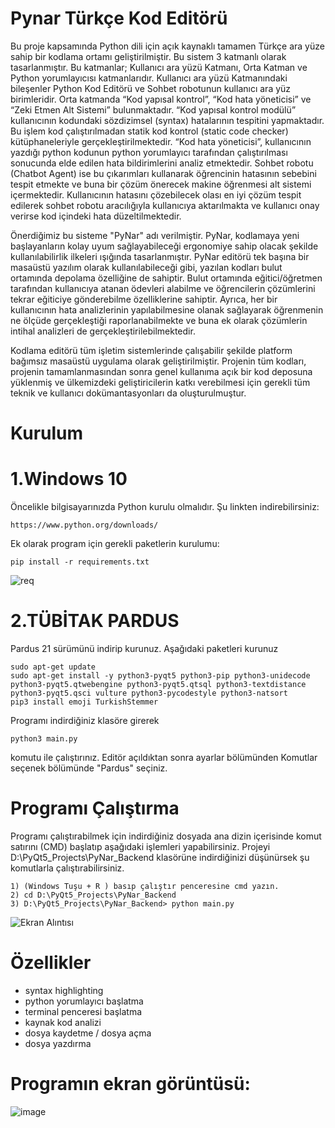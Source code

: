 # Pynar Türkçe Kod Editörü
Bu proje kapsamında Python dili için açık kaynaklı tamamen Türkçe ara yüze sahip bir kodlama ortamı geliştirilmiştir. Bu sistem 3 katmanlı olarak tasarlanmıştır. Bu katmanlar; Kullanıcı ara yüzü Katmanı, Orta Katman ve Python yorumlayıcısı katmanlarıdır. Kullanıcı ara yüzü Katmanındaki bileşenler Python Kod Editörü ve Sohbet robotunun kullanıcı ara yüz birimleridir. Orta katmanda “Kod yapısal kontrol”, “Kod hata yöneticisi” ve “Zeki Etmen Alt Sistemi” bulunmaktadır.  “Kod yapısal kontrol modülü” kullanıcının kodundaki sözdizimsel (syntax) hatalarının tespitini yapmaktadır. Bu işlem kod çalıştırılmadan statik kod kontrol (static code checker) kütüphaneleriyle gerçekleştirilmektedir. “Kod hata yöneticisi”, kullanıcının yazdığı python kodunun python yorumlayıcı tarafından çalıştırılması sonucunda elde edilen hata bildirimlerini analiz etmektedir. Sohbet robotu (Chatbot Agent) ise bu çıkarımları kullanarak öğrencinin hatasının sebebini tespit etmekte ve buna bir çözüm önerecek makine öğrenmesi alt sistemi içermektedir. Kullanıcının hatasını çözebilecek olası en iyi çözüm tespit edilerek sohbet robotu aracılığıyla kullanıcıya aktarılmakta ve kullanıcı onay verirse kod içindeki hata düzeltilmektedir.

Önerdiğimiz bu sisteme "PyNar" adı verilmiştir. PyNar, kodlamaya yeni başlayanların kolay uyum sağlayabileceği ergonomiye sahip olacak şekilde kullanılabilirlik ilkeleri ışığında tasarlanmıştır. PyNar editörü tek başına bir masaüstü yazılım olarak kullanılabileceği gibi, yazılan kodları bulut ortamında depolama özelliğine de sahiptir. Bulut ortamında eğitici/öğretmen tarafından kullanıcıya atanan ödevleri alabilme ve öğrencilerin çözümlerini tekrar eğiticiye gönderebilme özelliklerine sahiptir. Ayrıca, her bir kullanıcının hata analizlerinin yapılabilmesine olanak sağlayarak öğrenmenin ne ölçüde gerçekleştiği raporlanabilmekte ve buna ek olarak çözümlerin intihal analizleri de gerçekleştirilebilmektedir.

Kodlama editörü tüm işletim sistemlerinde çalışabilir şekilde platform bağımsız masaüstü uygulama olarak geliştirilmiştir. Projenin tüm kodları, projenin tamamlanmasından sonra genel kullanıma açık bir kod deposuna yüklenmiş ve ülkemizdeki geliştiricilerin katkı verebilmesi için gerekli tüm teknik ve kullanıcı dokümantasyonları da oluşturulmuştur.  

# Kurulum
# 1.Windows 10

Öncelikle bilgisayarınızda Python kurulu olmalıdır. Şu linkten indirebilirsiniz:

    https://www.python.org/downloads/

Ek olarak program için gerekli paketlerin kurulumu:

    pip install -r requirements.txt
    
![req](https://user-images.githubusercontent.com/30179132/99789976-7c61a580-2b34-11eb-9cae-7a85278219bd.PNG)

# 2.TÜBİTAK PARDUS

Pardus 21 sürümünü indirip kurunuz. Aşağıdaki paketleri kurunuz

    sudo apt-get update
    sudo apt-get install -y python3-pyqt5 python3-pip python3-unidecode python3-pyqt5.qtwebengine python3-pyqt5.qtsql python3-textdistance python3-pyqt5.qsci vulture python3-pycodestyle python3-natsort
    pip3 install emoji TurkishStemmer

Programı indirdiğiniz klasöre girerek

    python3 main.py

komutu ile çalıştırınız. Editör açıldıktan sonra ayarlar bölümünden Komutlar seçenek bölümünde "Pardus" seçiniz.

# Programı Çalıştırma
Programı çalıştırabilmek için indirdiğiniz dosyada ana dizin içerisinde komut satırını (CMD) başlatıp aşağıdaki işlemleri yapabilirsiniz. Projeyi D:\PyQt5_Projects\PyNar_Backend  klasörüne indirdiğinizi düşünürsek şu komutlarla çalıştırabilirsiniz.
    
    1) (Windows Tuşu + R ) basıp çalıştır penceresine cmd yazın. 
    2) cd D:\PyQt5_Projects\PyNar_Backend
    3) D:\PyQt5_Projects\PyNar_Backend> python main.py
    
![Ekran Alıntısı](https://user-images.githubusercontent.com/30179132/103465502-28f69000-4d4d-11eb-998f-ee9d7be8d41d.PNG)

# Özellikler
 * syntax highlighting
 * python yorumlayıcı başlatma 
 * terminal penceresi başlatma
 * kaynak kod analizi
 * dosya kaydetme / dosya açma 
 * dosya yazdırma

# Programın ekran görüntüsü:
![image](https://user-images.githubusercontent.com/30179132/112771996-18e20a00-9037-11eb-8832-7a828d10b3db.png)
